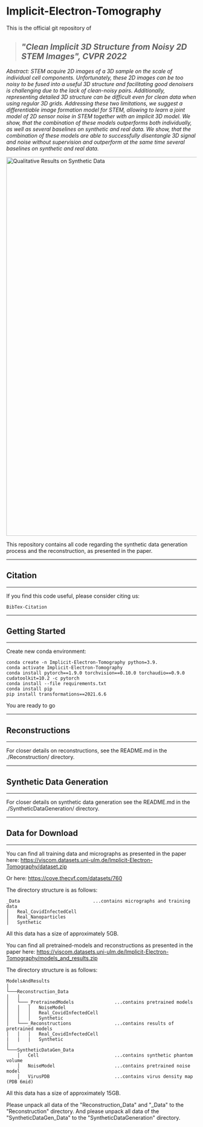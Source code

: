 # Implicit-Electron-Tomography

This is the official git repository of 

> ## ***"Clean Implicit 3D Structure from Noisy 2D STEM Images", CVPR 2022***  

*Abstract: STEM acquire 2D images of a 3D sample on the scale of individual cell components.
Unfortunately, these 2D images can be too noisy to be fused into a useful 3D structure and facilitating good denoisers is challenging due to the lack of clean-noisy pairs.
Additionally, representing detailed 3D structure can be difficult even for clean data when using regular 3D grids.
Addressing these two limitations, we suggest a differentiable image formation model for STEM, allowing to learn a joint model of 2D sensor noise in STEM together with an implicit 3D model.
We show, that the combination of these models outperforms both individually, as well as several baselines on synthetic and real data.
We show, that the combination of these models are able to successfully disentangle 3D signal and noise without supervision and outperform at the same time several baselines on synthetic and real data.*


<img src="./Images/QualitativeResults.png" alt="Qualitative Results on Synthetic Data" width="1000"/>


This repository contains all code regarding the synthetic data generation process and the reconstruction, as presented in the paper.

---
## Citation
---
If you find this code useful, please consider citing us: 

    BibTex-Citation

---
## Getting Started 
---
Create new conda environment:

    conda create -n Implicit-Electron-Tomography python=3.9.
    conda activate Implicit-Electron-Tomography
    conda install pytorch==1.9.0 torchvision==0.10.0 torchaudio==0.9.0 cudatoolkit=10.2 -c pytorch
    conda install --file requirements.txt
    conda install pip
    pip install transformations==2021.6.6

You are ready to go

---
## Reconstructions
---
For closer details on reconstructions, see the README.md in the ./Reconstruction/ directory.

---
## Synthetic Data Generation
---
For closer details on synthetic data generation see the README.md in the ./SyntheticDataGeneration/ directory.

---
## Data for Download
---
You can find all training data and micrographs as presented in the paper here: https://viscom.datasets.uni-ulm.de/Implicit-Electron-Tomography/dataset.zip

Or here: https://cove.thecvf.com/datasets/760

The directory structure is as follows: 

```
_Data                           ...contains micrographs and training data
│   Real_CovidInfectedCell
│   Real_Nanoparticles
│   Synthetic

```
All this data has a size of approximately 5GB.


You can find all pretrained-models and reconstructions as presented in the paper here: https://viscom.datasets.uni-ulm.de/Implicit-Electron-Tomography/models_and_results.zip 

The directory structure is as follows: 
```
ModelsAndResults  
│
└───Reconstruction_Data
│   │
│   └───_PretrainedModels               ...contains pretrained models 
│   │   │   NoiseModel
│   │   │   Real_CovidInfectedCell
│   │   │   Synthetic 
│   └───_Reconstructions                ...contains results of pretrained models
│   │   │   Real_CovidInfectedCell      
|   |   |   Synthetic
│   
└───SyntheticDataGen_Data
    │   Cell                            ...contains synthetic phantom volume
    │   NoiseModel                      ...contains pretrained noise model 
    │   VirusPDB                        ...contains virus density map (PDB 6mid)
```


All this data has a size of approximately 15GB.


Please unpack all data of the "Reconstruction_Data" and "_Data" to the "Reconstruction" directory. 
And please unpack all data of the "SyntheticDataGen_Data" to the "SyntheticDataGeneration" directory.
